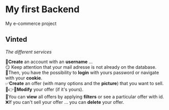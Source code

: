 # My first Backend

My e-commerce project

## Vinted

*The different services*

  🧑**Create** an account with an **username** ...  
  😏 Keep attention that your mail adresse is not already on the database.  
  🚀Then, you have the possibility to **login** with yours password or navigate with your **cookie**.  
  ✅**Create** an offer (with many options and the **picture**) that you want to sell.  
  🥼👉🧥**Modify** your offer (if it's yours).  
  👀You can **view** all offers by applying **filters** or see a particular offer with id.  
  ❌If you can't sell your offer ... you can **delete** your offer.  
  

